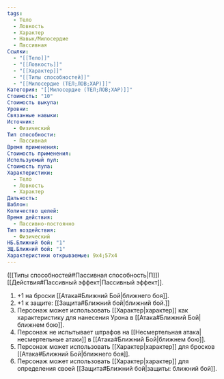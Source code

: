 ```yaml
---
tags:
  - Тело
  - Ловкость
  - Характер
  - Навык/Милосердие
  - Пассивная
Ссылки:
  - "[[Тело]]"
  - "[[Ловкость]]"
  - "[[Характер]]"
  - "[[Типы способностей]]"
  - "[[Милосердие (ТЕЛ;ЛОВ;ХАР)]]"
Категория: "[[Милосердие (ТЕЛ;ЛОВ;ХАР)]]"
Стоимость: "10"
Стоимость выкупа:
Уровни:
Связанные навыки:
Источник:
  - Физический
Тип способности:
  - Пассивная
Время применения:
Стоимость применения:
Используемый пул:
Стоимость пула:
Характеристики:
  - Тело
  - Ловкость
  - Характер
Дальность:
Шаблон:
Количество целей:
Время действия:
  - Пассивно-постоянно
Тип воздействия:
  - Физический
НБ.Ближний бой: "1"
ЗЩ.Ближний бой: "1"
Характеристики открываемые: 9x4;57x4
---
```

([[Типы способностей#Пассивная способность|П]]) [[Действия#Пассивный эффект|Пассивный эффект]]. 

1. +1 на броски [[Атака#Ближний Бой|ближнего боя]].
2. +1 к защите: [[Защита#Ближний бой|ближний бой.]]
3. Персонаж может использовать [[Характер|характер]] как характеристику для нанесения Урона в [[Атака#Ближний Бой|ближнем бою]].
4. Персонаж не испытывает штрафов на [[Несмертельная атака|несмертельные атаки]] в [[Атака#Ближний Бой|ближнем бою]].
5. Персонаж может использовать [[Характер|характер]] для бросков [[Атака#Ближний Бой|ближнего боя]].
6. Персонаж может использовать [[Характер|характер]] для определения своей [[Защита#Ближний бой|защиты: ближний бой]].
